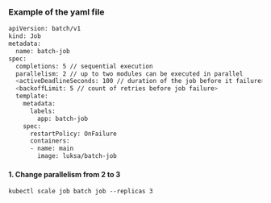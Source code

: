 ### Example of the yaml file
``` bash
apiVersion: batch/v1
kind: Job
metadata:
  name: batch-job
spec:
  completions: 5 // sequential execution
  parallelism: 2 // up to two modules can be executed in parallel
  <activeDeadlineSeconds: 100 // duration of the job before it failure>
  <backoffLimit: 5 // count of retries before job failure>
  template:
    metadata:
      labels:
        app: batch-job
    spec:
      restartPolicy: OnFailure
      containers:
      - name: main
        image: luksa/batch-job
```
#### 1. Change parallelism from 2 to 3  
`kubectl scale job batch job --replicas 3`
